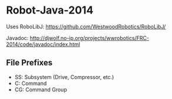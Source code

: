 Robot-Java-2014
==========

Uses RoboLibJ:
https://github.com/WestwoodRobotics/RoboLibJ/

Javadoc:
http://djwolf.no-ip.org/projects/wwrobotics/FRC-2014/code/javadoc/index.html

File Prefixes
--
* SS: Subsystem (Drive, Compressor, etc.)
* C: Command
* CG: Command Group
